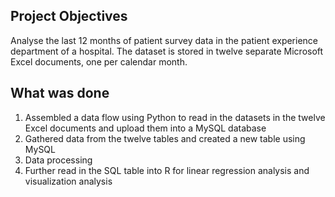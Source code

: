 ## Project Objectives
Analyse the last 12 months of patient survey data in the patient experience department of a hospital. The dataset is stored in twelve separate Microsoft Excel documents, one per calendar month. 

## What was done
1) Assembled a data flow using Python to read in the datasets in the twelve Excel documents and upload them into a MySQL database
2) Gathered data from the twelve tables and created a new table using MySQL
3) Data processing 
4) Further read in the SQL table into R for linear regression analysis and visualization analysis
